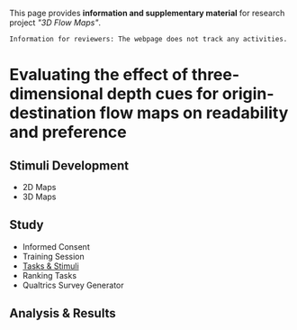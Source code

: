 This page provides **information and supplementary material** for research project *"3D Flow Maps"*.

```
Information for reviewers: The webpage does not track any activities.
```

# Evaluating the effect of three-dimensional depth cues for origin-destination flow maps on readability and preference

## Stimuli Development

- 2D Maps
- 3D Maps

## Study

- Informed Consent
- Training Session
- [Tasks & Stimuli](tasks_stimuli.html)
- Ranking Tasks
- Qualtrics Survey Generator

## Analysis & Results
